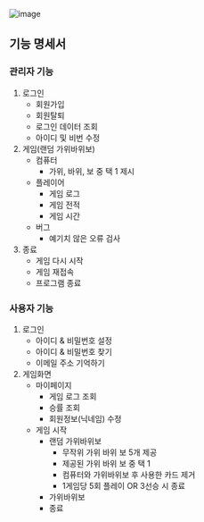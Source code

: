 ![image](https://github.com/user-attachments/assets/ed8453a7-bcaf-417c-be06-44558dbaaf0e)


## 기능 명세서

### 관리자 기능
1. 로그인
   - 회원가입
   - 회원탈퇴
   - 로그인 데이터 조회
   - 아이디 및 비번 수정
2. 게임(랜덤 가위바위보)
   - 컴퓨터
      - 가위, 바위, 보 중 택 1 제시
   - 플레이어
      - 게임 로그
      - 게임 전적
      - 게임 시간
   - 버그
      - 예기치 않은 오류 검사
3. 종료
   - 게임 다시 시작
   - 게임 재접속
   - 프로그램 종료
### 사용자 기능
1. 로그인
   - 아이디 & 비밀번호 설정
   - 아이디 & 비밀번호 찾기
   - 이메일 주소 기억하기
2. 게임화면
   - 마이페이지
      - 게임 로그 조회
      - 승률 조회
      - 회원정보(닉네임) 수정
   - 게임 시작
      - 랜덤 가위바위보
         -  무작위 가위 바위 보 5개 제공
         - 제공된 가위 바위 보 중 택 1
         - 컴퓨터와 가위바위보 후 사용한 카드 제거
         - 1게임당 5회 플레이 OR 3선승 시 종료
      - 가위바위보
      - 종료
